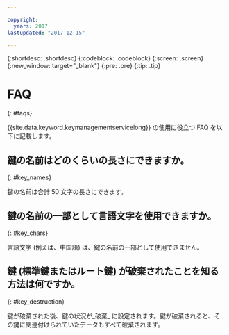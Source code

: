 ```yaml
---

copyright:
  years: 2017
lastupdated: "2017-12-15"

---
```


{:shortdesc: .shortdesc}
{:codeblock: .codeblock}
{:screen: .screen}
{:new_window: target="_blank"}
{:pre: .pre}
{:tip: .tip}

# FAQ
{: #faqs}

{{site.data.keyword.keymanagementservicelong}} の使用に役立つ FAQ を以下に記載します。

## 鍵の名前はどのくらいの長さにできますか。
{: #key_names}

鍵の名前は合計 50 文字の長さにできます。
   
## 鍵の名前の一部として言語文字を使用できますか。
{: #key_chars}

言語文字 (例えば、中国語) は、鍵の名前の一部として使用できません。

## 鍵 (標準鍵またはルート鍵) が破棄されたことを知る方法は何ですか。
{: #key_destruction}

鍵が破棄された後、鍵の状況が_破棄_ に設定されます。鍵が破棄されると、その鍵に関連付けられていたデータもすべて破棄されます。
